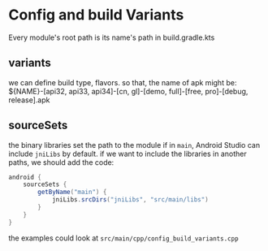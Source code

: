 # Config and build Variants

Every module's root path is its name's path in build.gradle.kts

## variants
we can define build type, flavors.
so that, the name of apk might be:
${NAME}-[api32, api33, api34]-[cn, gl]-[demo, full]-[free, pro]-[debug, release].apk

## sourceSets
the binary libraries set the path to the module
if in `main`, Android Studio can include `jniLibs` by default.
if we want to include the libraries in another paths, we should add the code:
```groovy
android {
    sourceSets {
        getByName("main") {
            jniLibs.srcDirs("jniLibs", "src/main/libs")
        }
    }
}
```
the examples could look at `src/main/cpp/config_build_variants.cpp`